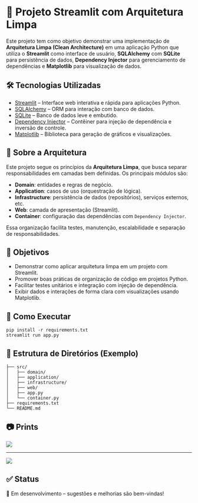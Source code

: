 <h1>🧱 Projeto Streamlit com Arquitetura Limpa</h1>

<p>Este projeto tem como objetivo demonstrar uma implementação de <strong>Arquitetura Limpa (Clean Architecture)</strong> em uma aplicação Python que utiliza o <strong>Streamlit</strong> como interface de usuário, <strong>SQLAlchemy</strong> com <strong>SQLite</strong> para persistência de dados, <strong>Dependency Injector</strong> para gerenciamento de dependências e <strong>Matplotlib</strong> para visualização de dados.</p>

<h2>🛠️ Tecnologias Utilizadas</h2>
<ul>
  <li><a href="https://streamlit.io/">Streamlit</a> – Interface web interativa e rápida para aplicações Python.</li>
  <li><a href="https://www.sqlalchemy.org/">SQLAlchemy</a> – ORM para interação com banco de dados.</li>
  <li><a href="https://www.sqlite.org/">SQLite</a> – Banco de dados leve e embutido.</li>
  <li><a href="https://python-dependency-injector.ets-labs.org/">Dependency Injector</a> – Contêiner para injeção de dependência e inversão de controle.</li>
  <li><a href="https://matplotlib.org/">Matplotlib</a> – Biblioteca para geração de gráficos e visualizações.</li>
</ul>

<h2>🧩 Sobre a Arquitetura</h2>
<p>Este projeto segue os princípios da <strong>Arquitetura Limpa</strong>, que busca separar responsabilidades em camadas bem definidas. Os principais módulos são:</p>
<ul>
  <li><strong>Domain</strong>: entidades e regras de negócio.</li>
  <li><strong>Application</strong>: casos de uso (orquestração de lógica).</li>
  <li><strong>Infrastructure</strong>: persistência de dados (repositórios), serviços externos, etc.</li>
  <li><strong>Web</strong>: camada de apresentação (Streamlit).</li>
  <li><strong>Container</strong>: configuração das dependências com <code>Dependency Injector</code>.</li>
</ul>

<p>Essa organização facilita testes, manutenção, escalabilidade e separação de responsabilidades.</p>

<h2>🎯 Objetivos</h2>
<ul>
  <li>Demonstrar como aplicar arquitetura limpa em um projeto com Streamlit.</li>
  <li>Promover boas práticas de organização de código em projetos Python.</li>
  <li>Facilitar testes unitários e integração com injeção de dependência.</li>
  <li>Exibir dados e interações de forma clara com visualizações usando Matplotlib.</li>
</ul>

<h2>🚀 Como Executar</h2>
<pre><code>pip install -r requirements.txt
streamlit run app.py
</code></pre>

<h2>📂 Estrutura de Diretórios (Exemplo)</h2>
<pre><code>├── src/
│   ├── domain/
│   ├── application/
│   ├── infrastructure/
│   ├── web/
│   ├── app.py
│   └── container.py
├── requirements.txt
└── README.md
</code></pre>

<h2>📷 Prints</h2>
<img src="https://github.com/user-attachments/assets/fc44a3ea-1a74-4fc1-9cea-5458cd9bff53"/>
<hr/>
<img src="https://github.com/user-attachments/assets/5c1b086c-bdc2-4ed1-8450-cb9cd7599938"/>


<h2>✅ Status</h2>
<p>🔧 Em desenvolvimento – sugestões e melhorias são bem-vindas!</p>
